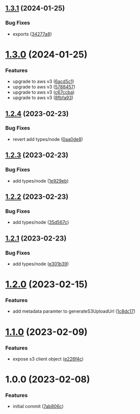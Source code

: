 ## [1.3.1](https://github.com/uzenith360/aws-s3-generate-upload-url/compare/v1.3.0...v1.3.1) (2024-01-25)


### Bug Fixes

* exports ([34277a8](https://github.com/uzenith360/aws-s3-generate-upload-url/commit/34277a8d56e7735a645ef316343e981a49a1feb5))

# [1.3.0](https://github.com/uzenith360/aws-s3-generate-upload-url/compare/v1.2.4...v1.3.0) (2024-01-25)


### Features

* upgrade to aws v3 ([6acd5c1](https://github.com/uzenith360/aws-s3-generate-upload-url/commit/6acd5c1315e31c53bd694f0e0c3440ffe2897215))
* upgrade to aws v3 ([5788457](https://github.com/uzenith360/aws-s3-generate-upload-url/commit/578845751c23f4e6df7ae3571eafb51c5ff4e12a))
* upgrade to aws v3 ([c67ccba](https://github.com/uzenith360/aws-s3-generate-upload-url/commit/c67ccba27c3a7de3bb03c6cffc3e3307e7477772))
* upgrade to aws v3 ([8fbfa93](https://github.com/uzenith360/aws-s3-generate-upload-url/commit/8fbfa93aa74376a612f2d369962d4ba94af84476))

## [1.2.4](https://github.com/uzenith360/aws-s3-generate-upload-url/compare/v1.2.3...v1.2.4) (2023-02-23)


### Bug Fixes

* revert add types/node ([0aa0de8](https://github.com/uzenith360/aws-s3-generate-upload-url/commit/0aa0de8ea91fc9a281c8f726bce2df1cac6adf1d))

## [1.2.3](https://github.com/uzenith360/aws-s3-generate-upload-url/compare/v1.2.2...v1.2.3) (2023-02-23)


### Bug Fixes

* add types/node ([1e929eb](https://github.com/uzenith360/aws-s3-generate-upload-url/commit/1e929eb38dd3174d89cc4995eb0c73693586243e))

## [1.2.2](https://github.com/uzenith360/aws-s3-generate-upload-url/compare/v1.2.1...v1.2.2) (2023-02-23)


### Bug Fixes

* add types/node ([35d567c](https://github.com/uzenith360/aws-s3-generate-upload-url/commit/35d567cb2fc1866cae0d6766cca4bec363a93272))

## [1.2.1](https://github.com/uzenith360/aws-s3-generate-upload-url/compare/v1.2.0...v1.2.1) (2023-02-23)


### Bug Fixes

* add types/node ([e301b39](https://github.com/uzenith360/aws-s3-generate-upload-url/commit/e301b3991fdd7371e01981aafb95b08256188cd2))

# [1.2.0](https://github.com/uzenith360/aws-s3-generate-upload-url/compare/v1.1.0...v1.2.0) (2023-02-15)


### Features

* add metadata paramter to generateS3UploadUrl ([1c8dc17](https://github.com/uzenith360/aws-s3-generate-upload-url/commit/1c8dc17749fbe3dfd6c24579f6d3c51c180a41ef))

# [1.1.0](https://github.com/uzenith360/aws-s3-generate-upload-url/compare/v1.0.0...v1.1.0) (2023-02-09)


### Features

* expose s3 client object ([e226f4c](https://github.com/uzenith360/aws-s3-generate-upload-url/commit/e226f4ce257f6c3f3927b5c5ba7f4b3084242c9b))

# 1.0.0 (2023-02-08)


### Features

* initial commit ([7ab806c](https://github.com/uzenith360/aws-s3-generate-upload-url/commit/7ab806cb9b27143620eb751de99e20162596830c))
